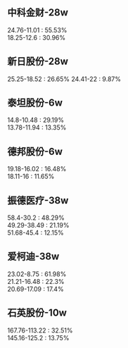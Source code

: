 ## 中科金财-28w  
24.76-11.01 : 55.53%       
18.25-12.6  : 30.96%     

## 新日股份-28w  
25.25-18.52 : 26.65%
24.41-22  :   9.87%

## 泰坦股份-6w
14.8-10.48 : 29.19%       
13.78-11.94 : 13.35%       

## 德邦股份-6w
19.18-16.02 : 16.48%    
18.11-16 : 11.65%

## 振德医疗-38w
58.4-30.2 : 48.29%      
49.29-38.49 : 21.19%     
51.68-45.4 : 12.15%

## 爱柯迪-38w
23.02-8.75   : 61.98%         
21.21-16.48  : 22.3%       
20.69-17.09 : 17.4%    

## 石英股份-10w
167.76-113.22 : 32.51%        
145.16-125.2 : 13.75%    
